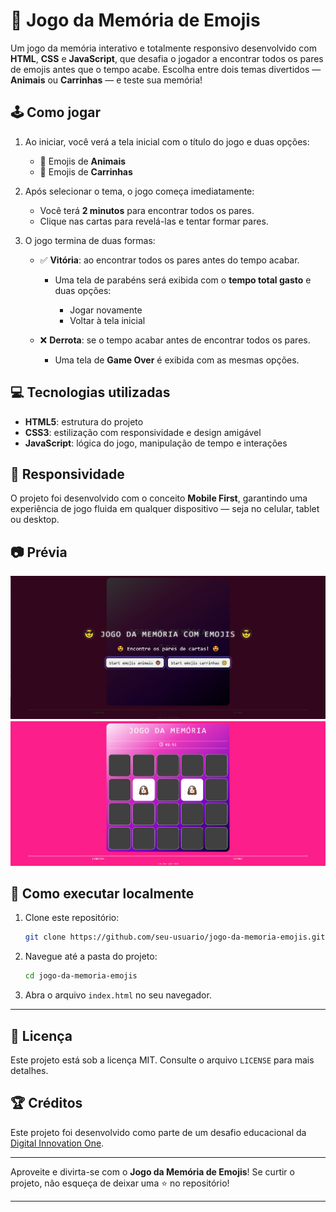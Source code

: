 # 🧠 Jogo da Memória de Emojis

Um jogo da memória interativo e totalmente responsivo desenvolvido com **HTML**, **CSS** e **JavaScript**, que desafia o jogador a encontrar todos os pares de emojis antes que o tempo acabe. Escolha entre dois temas divertidos — **Animais** ou **Carrinhas** — e teste sua memória!

## 🕹️ Como jogar

1. Ao iniciar, você verá a tela inicial com o título do jogo e duas opções:

   * 🐶 Emojis de **Animais**
   * 🙂 Emojis de **Carrinhas**

2. Após selecionar o tema, o jogo começa imediatamente:

   * Você terá **2 minutos** para encontrar todos os pares.
   * Clique nas cartas para revelá-las e tentar formar pares.

3. O jogo termina de duas formas:

   * ✅ **Vitória**: ao encontrar todos os pares antes do tempo acabar.

     * Uma tela de parabéns será exibida com o **tempo total gasto** e duas opções:

       * Jogar novamente
       * Voltar à tela inicial
   * ❌ **Derrota**: se o tempo acabar antes de encontrar todos os pares.

     * Uma tela de **Game Over** é exibida com as mesmas opções.

## 💻 Tecnologias utilizadas

* **HTML5**: estrutura do projeto
* **CSS3**: estilização com responsividade e design amigável
* **JavaScript**: lógica do jogo, manipulação de tempo e interações

## 📱 Responsividade

O projeto foi desenvolvido com o conceito **Mobile First**, garantindo uma experiência de jogo fluida em qualquer dispositivo — seja no celular, tablet ou desktop.

## 📷 Prévia

![image](./src/images/tela1.png)
![image](./src/images/tela2.png)

## 🚀 Como executar localmente

1. Clone este repositório:

   ```bash
   git clone https://github.com/seu-usuario/jogo-da-memoria-emojis.git
   ```

2. Navegue até a pasta do projeto:

   ```bash
   cd jogo-da-memoria-emojis
   ```

3. Abra o arquivo `index.html` no seu navegador.

---

## 📄 Licença

Este projeto está sob a licença MIT. Consulte o arquivo `LICENSE` para mais detalhes.

## 🏆 Créditos

Este projeto foi desenvolvido como parte de um desafio educacional da [Digital Innovation One](https://web.digitalinnovation.one/).

---

Aproveite e divirta-se com o **Jogo da Memória de Emojis**!
Se curtir o projeto, não esqueça de deixar uma ⭐️ no repositório!

---